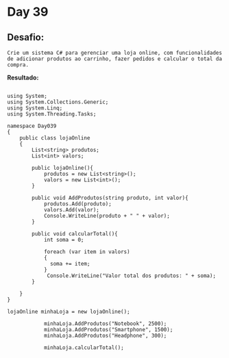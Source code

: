 # Day 39

## Desafio:

	Crie um sistema C# para gerenciar uma loja online, com funcionalidades de adicionar produtos ao carrinho, fazer pedidos e calcular o total da compra.

**Resultado:**

```cshap

using System;
using System.Collections.Generic;
using System.Linq;
using System.Threading.Tasks;

namespace Day039
{
    public class lojaOnline
    {
        List<string> produtos;
        List<int> valors;

        public lojaOnline(){
            produtos = new List<string>();
            valors = new List<int>();
        }

        public void AddProdutos(string produto, int valor){
            produtos.Add(produto);
            valors.Add(valor);
            Console.WriteLine(produto + " " + valor);
        }

        public void calcularTotal(){
            int soma = 0;

            foreach (var item in valors)
            {
              soma += item;
            }
             Console.WriteLine("Valor total dos produtos: " + soma);
        }

    }
}

lojaOnline minhaLoja = new lojaOnline();

            minhaLoja.AddProdutos("Notebook", 2500);
            minhaLoja.AddProdutos("Smartphone", 1500);
            minhaLoja.AddProdutos("Headphone", 300);

            minhaLoja.calcularTotal();